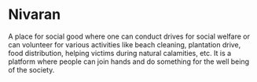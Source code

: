 # Nivaran
A place for social good where one can conduct drives for social welfare or can volunteer for various activities like beach cleaning, plantation drive, food distribution, helping victims during natural calamities, etc. It is a platform where people can join hands and do something for the well being of the society.
